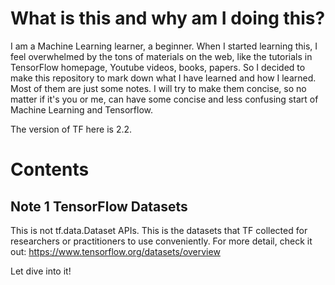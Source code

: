 # What is this and why am I doing this?
I am a Machine Learning learner, a beginner. When I started learning this, I feel overwhelmed by the tons of materials on the web, like the tutorials in TensorFlow homepage, Youtube videos, books, papers. So I decided to make this repository to mark down what I have learned and how I learned. Most of them are just some notes. I will try to make them concise, so no matter if it's you or me, can have some concise and less confusing start of Machine Learning and Tensorflow.

The version of TF here is 2.2.

# Contents

## Note 1 TensorFlow Datasets
This is not tf.data.Dataset APIs. This is the datasets that TF collected for researchers or practitioners to use conveniently. For more detail, check it out: https://www.tensorflow.org/datasets/overview

Let dive into it!
